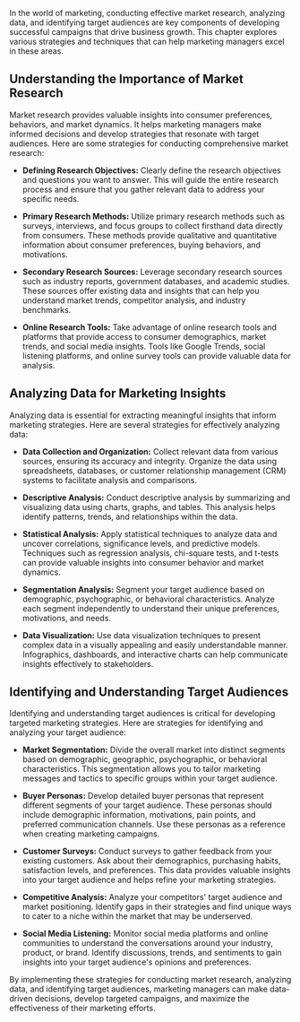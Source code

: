 
In the world of marketing, conducting effective market research, analyzing data, and identifying target audiences are key components of developing successful campaigns that drive business growth. This chapter explores various strategies and techniques that can help marketing managers excel in these areas.

Understanding the Importance of Market Research
-----------------------------------------------

Market research provides valuable insights into consumer preferences, behaviors, and market dynamics. It helps marketing managers make informed decisions and develop strategies that resonate with target audiences. Here are some strategies for conducting comprehensive market research:

* **Defining Research Objectives:** Clearly define the research objectives and questions you want to answer. This will guide the entire research process and ensure that you gather relevant data to address your specific needs.

* **Primary Research Methods:** Utilize primary research methods such as surveys, interviews, and focus groups to collect firsthand data directly from consumers. These methods provide qualitative and quantitative information about consumer preferences, buying behaviors, and motivations.

* **Secondary Research Sources:** Leverage secondary research sources such as industry reports, government databases, and academic studies. These sources offer existing data and insights that can help you understand market trends, competitor analysis, and industry benchmarks.

* **Online Research Tools:** Take advantage of online research tools and platforms that provide access to consumer demographics, market trends, and social media insights. Tools like Google Trends, social listening platforms, and online survey tools can provide valuable data for analysis.

Analyzing Data for Marketing Insights
-------------------------------------

Analyzing data is essential for extracting meaningful insights that inform marketing strategies. Here are several strategies for effectively analyzing data:

* **Data Collection and Organization:** Collect relevant data from various sources, ensuring its accuracy and integrity. Organize the data using spreadsheets, databases, or customer relationship management (CRM) systems to facilitate analysis and comparisons.

* **Descriptive Analysis:** Conduct descriptive analysis by summarizing and visualizing data using charts, graphs, and tables. This analysis helps identify patterns, trends, and relationships within the data.

* **Statistical Analysis:** Apply statistical techniques to analyze data and uncover correlations, significance levels, and predictive models. Techniques such as regression analysis, chi-square tests, and t-tests can provide valuable insights into consumer behavior and market dynamics.

* **Segmentation Analysis:** Segment your target audience based on demographic, psychographic, or behavioral characteristics. Analyze each segment independently to understand their unique preferences, motivations, and needs.

* **Data Visualization:** Use data visualization techniques to present complex data in a visually appealing and easily understandable manner. Infographics, dashboards, and interactive charts can help communicate insights effectively to stakeholders.

Identifying and Understanding Target Audiences
----------------------------------------------

Identifying and understanding target audiences is critical for developing targeted marketing strategies. Here are strategies for identifying and analyzing your target audience:

* **Market Segmentation:** Divide the overall market into distinct segments based on demographic, geographic, psychographic, or behavioral characteristics. This segmentation allows you to tailor marketing messages and tactics to specific groups within your target audience.

* **Buyer Personas:** Develop detailed buyer personas that represent different segments of your target audience. These personas should include demographic information, motivations, pain points, and preferred communication channels. Use these personas as a reference when creating marketing campaigns.

* **Customer Surveys:** Conduct surveys to gather feedback from your existing customers. Ask about their demographics, purchasing habits, satisfaction levels, and preferences. This data provides valuable insights into your target audience and helps refine your marketing strategies.

* **Competitive Analysis:** Analyze your competitors' target audience and market positioning. Identify gaps in their strategies and find unique ways to cater to a niche within the market that may be underserved.

* **Social Media Listening:** Monitor social media platforms and online communities to understand the conversations around your industry, product, or brand. Identify discussions, trends, and sentiments to gain insights into your target audience's opinions and preferences.

By implementing these strategies for conducting market research, analyzing data, and identifying target audiences, marketing managers can make data-driven decisions, develop targeted campaigns, and maximize the effectiveness of their marketing efforts.
